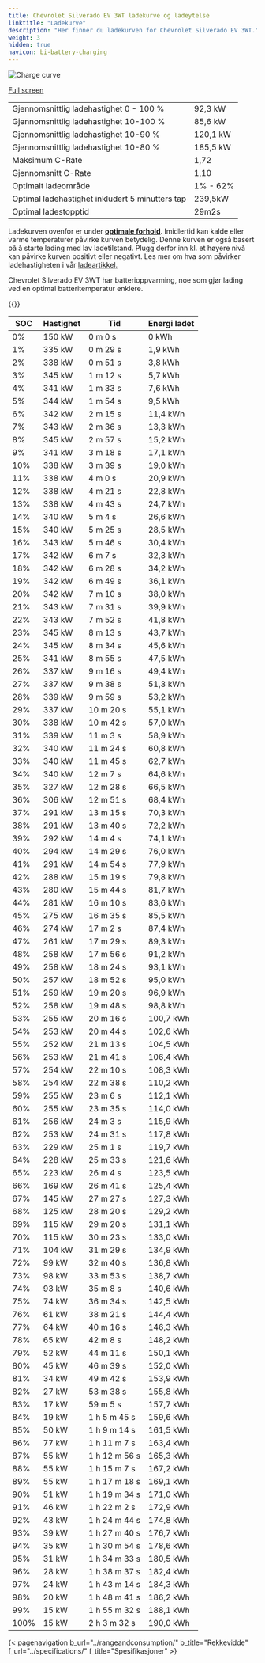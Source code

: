 ```yaml
---
title: Chevrolet Silverado EV 3WT ladekurve og ladeytelse
linktitle: "Ladekurve"
description: "Her finner du ladekurven for Chevrolet Silverado EV 3WT."
weight: 3
hidden: true
navicon: bi-battery-charging
---
```

<!-- markdownlint-disable MD033 -->
<img src="/images/models/chevrolet/silverado_ev/silverado_ev_3wt/chargingcurve.svg" alt="Charge curve" class="img-fluid">

[Full screen](/images/models/chevrolet/silverado_ev/silverado_ev_3wt/chargingcurve.svg)


<table class="table table-striped border">
<tbody>
<tr>
<td>Gjennomsnittlig ladehastighet 0 - 100 %</td><td>92,3 kW</td>
</tr>
<tr>
<td>Gjennomsnittlig ladehastighet 10-100 %</td><td>85,6 kW</td>
</tr>
<tr>
<td>Gjennomsnittlig ladehastighet 10-90 %</td><td>120,1 kW</td>
</tr>
<tr>
<td>Gjennomsnittlig ladehastighet 10-80 %</td><td>185,5 kW</td>
</tr>
<tr>
<td>Maksimum C-Rate</td><td>1,72</td>
</tr>
<tr>
<td>Gjennomsnitt C-Rate</td><td>1,10</td>
</tr>
<tr>
<td>Optimalt ladeområde</td><td>1% - 62%</td>
</tr>
<tr>
<td>Optimal ladehastighet inkludert 5 minutters tap</td><td>239,5kW</td>
</tr>
<tr>
<td>Optimal ladestopptid</td><td>29m2s</td>
</tr>
</tbody>
</table>


Ladekurven ovenfor er under **[optimale forhold](../../../../../technology/battery/charging/#temperatur)**. Imidlertid kan kalde eller varme temperaturer påvirke kurven betydelig. Denne kurven er også basert på å starte lading med lav ladetilstand. Plugg derfor inn kl. et høyere nivå kan påvirke kurven positivt eller negativt. Les mer om hva som påvirker ladehastigheten i vår [ladeartikkel.](../../../../../technology/battery/charging/)


Chevrolet Silverado EV 3WT har batterioppvarming, noe som gjør lading ved en optimal batteritemperatur enklere.


{{<evkxdisplayaddarticle />}}
<table class="table table-striped border">
<thead>
<tr><th>SOC</th><th>Hastighet</th><th>Tid</th><th>Energi ladet</th></tr>
</thead>
<tbody>
<tr>
<td>0%</td><td>150 kW</td><td> 0 m 0 s </td><td>0 kWh </td>
</tr>
<tr>
<td>1%</td><td>335 kW</td><td> 0 m 29 s </td><td>1,9 kWh </td>
</tr>
<tr>
<td>2%</td><td>338 kW</td><td> 0 m 51 s </td><td>3,8 kWh </td>
</tr>
<tr>
<td>3%</td><td>345 kW</td><td> 1 m 12 s </td><td>5,7 kWh </td>
</tr>
<tr>
<td>4%</td><td>341 kW</td><td> 1 m 33 s </td><td>7,6 kWh </td>
</tr>
<tr>
<td>5%</td><td>344 kW</td><td> 1 m 54 s </td><td>9,5 kWh </td>
</tr>
<tr>
<td>6%</td><td>342 kW</td><td> 2 m 15 s </td><td>11,4 kWh </td>
</tr>
<tr>
<td>7%</td><td>343 kW</td><td> 2 m 36 s </td><td>13,3 kWh </td>
</tr>
<tr>
<td>8%</td><td>345 kW</td><td> 2 m 57 s </td><td>15,2 kWh </td>
</tr>
<tr>
<td>9%</td><td>341 kW</td><td> 3 m 18 s </td><td>17,1 kWh </td>
</tr>
<tr>
<td>10%</td><td>338 kW</td><td> 3 m 39 s </td><td>19,0 kWh </td>
</tr>
<tr>
<td>11%</td><td>338 kW</td><td> 4 m 0 s </td><td>20,9 kWh </td>
</tr>
<tr>
<td>12%</td><td>338 kW</td><td> 4 m 21 s </td><td>22,8 kWh </td>
</tr>
<tr>
<td>13%</td><td>338 kW</td><td> 4 m 43 s </td><td>24,7 kWh </td>
</tr>
<tr>
<td>14%</td><td>340 kW</td><td> 5 m 4 s </td><td>26,6 kWh </td>
</tr>
<tr>
<td>15%</td><td>340 kW</td><td> 5 m 25 s </td><td>28,5 kWh </td>
</tr>
<tr>
<td>16%</td><td>343 kW</td><td> 5 m 46 s </td><td>30,4 kWh </td>
</tr>
<tr>
<td>17%</td><td>342 kW</td><td> 6 m 7 s </td><td>32,3 kWh </td>
</tr>
<tr>
<td>18%</td><td>342 kW</td><td> 6 m 28 s </td><td>34,2 kWh </td>
</tr>
<tr>
<td>19%</td><td>342 kW</td><td> 6 m 49 s </td><td>36,1 kWh </td>
</tr>
<tr>
<td>20%</td><td>342 kW</td><td> 7 m 10 s </td><td>38,0 kWh </td>
</tr>
<tr>
<td>21%</td><td>343 kW</td><td> 7 m 31 s </td><td>39,9 kWh </td>
</tr>
<tr>
<td>22%</td><td>343 kW</td><td> 7 m 52 s </td><td>41,8 kWh </td>
</tr>
<tr>
<td>23%</td><td>345 kW</td><td> 8 m 13 s </td><td>43,7 kWh </td>
</tr>
<tr>
<td>24%</td><td>345 kW</td><td> 8 m 34 s </td><td>45,6 kWh </td>
</tr>
<tr>
<td>25%</td><td>341 kW</td><td> 8 m 55 s </td><td>47,5 kWh </td>
</tr>
<tr>
<td>26%</td><td>337 kW</td><td> 9 m 16 s </td><td>49,4 kWh </td>
</tr>
<tr>
<td>27%</td><td>337 kW</td><td> 9 m 38 s </td><td>51,3 kWh </td>
</tr>
<tr>
<td>28%</td><td>339 kW</td><td> 9 m 59 s </td><td>53,2 kWh </td>
</tr>
<tr>
<td>29%</td><td>337 kW</td><td> 10 m 20 s </td><td>55,1 kWh </td>
</tr>
<tr>
<td>30%</td><td>338 kW</td><td> 10 m 42 s </td><td>57,0 kWh </td>
</tr>
<tr>
<td>31%</td><td>339 kW</td><td> 11 m 3 s </td><td>58,9 kWh </td>
</tr>
<tr>
<td>32%</td><td>340 kW</td><td> 11 m 24 s </td><td>60,8 kWh </td>
</tr>
<tr>
<td>33%</td><td>340 kW</td><td> 11 m 45 s </td><td>62,7 kWh </td>
</tr>
<tr>
<td>34%</td><td>340 kW</td><td> 12 m 7 s </td><td>64,6 kWh </td>
</tr>
<tr>
<td>35%</td><td>327 kW</td><td> 12 m 28 s </td><td>66,5 kWh </td>
</tr>
<tr>
<td>36%</td><td>306 kW</td><td> 12 m 51 s </td><td>68,4 kWh </td>
</tr>
<tr>
<td>37%</td><td>291 kW</td><td> 13 m 15 s </td><td>70,3 kWh </td>
</tr>
<tr>
<td>38%</td><td>291 kW</td><td> 13 m 40 s </td><td>72,2 kWh </td>
</tr>
<tr>
<td>39%</td><td>292 kW</td><td> 14 m 4 s </td><td>74,1 kWh </td>
</tr>
<tr>
<td>40%</td><td>294 kW</td><td> 14 m 29 s </td><td>76,0 kWh </td>
</tr>
<tr>
<td>41%</td><td>291 kW</td><td> 14 m 54 s </td><td>77,9 kWh </td>
</tr>
<tr>
<td>42%</td><td>288 kW</td><td> 15 m 19 s </td><td>79,8 kWh </td>
</tr>
<tr>
<td>43%</td><td>280 kW</td><td> 15 m 44 s </td><td>81,7 kWh </td>
</tr>
<tr>
<td>44%</td><td>281 kW</td><td> 16 m 10 s </td><td>83,6 kWh </td>
</tr>
<tr>
<td>45%</td><td>275 kW</td><td> 16 m 35 s </td><td>85,5 kWh </td>
</tr>
<tr>
<td>46%</td><td>274 kW</td><td> 17 m 2 s </td><td>87,4 kWh </td>
</tr>
<tr>
<td>47%</td><td>261 kW</td><td> 17 m 29 s </td><td>89,3 kWh </td>
</tr>
<tr>
<td>48%</td><td>258 kW</td><td> 17 m 56 s </td><td>91,2 kWh </td>
</tr>
<tr>
<td>49%</td><td>258 kW</td><td> 18 m 24 s </td><td>93,1 kWh </td>
</tr>
<tr>
<td>50%</td><td>257 kW</td><td> 18 m 52 s </td><td>95,0 kWh </td>
</tr>
<tr>
<td>51%</td><td>259 kW</td><td> 19 m 20 s </td><td>96,9 kWh </td>
</tr>
<tr>
<td>52%</td><td>258 kW</td><td> 19 m 48 s </td><td>98,8 kWh </td>
</tr>
<tr>
<td>53%</td><td>255 kW</td><td> 20 m 16 s </td><td>100,7 kWh </td>
</tr>
<tr>
<td>54%</td><td>253 kW</td><td> 20 m 44 s </td><td>102,6 kWh </td>
</tr>
<tr>
<td>55%</td><td>252 kW</td><td> 21 m 13 s </td><td>104,5 kWh </td>
</tr>
<tr>
<td>56%</td><td>253 kW</td><td> 21 m 41 s </td><td>106,4 kWh </td>
</tr>
<tr>
<td>57%</td><td>254 kW</td><td> 22 m 10 s </td><td>108,3 kWh </td>
</tr>
<tr>
<td>58%</td><td>254 kW</td><td> 22 m 38 s </td><td>110,2 kWh </td>
</tr>
<tr>
<td>59%</td><td>255 kW</td><td> 23 m 6 s </td><td>112,1 kWh </td>
</tr>
<tr>
<td>60%</td><td>255 kW</td><td> 23 m 35 s </td><td>114,0 kWh </td>
</tr>
<tr>
<td>61%</td><td>256 kW</td><td> 24 m 3 s </td><td>115,9 kWh </td>
</tr>
<tr>
<td>62%</td><td>253 kW</td><td> 24 m 31 s </td><td>117,8 kWh </td>
</tr>
<tr>
<td>63%</td><td>229 kW</td><td> 25 m 1 s </td><td>119,7 kWh </td>
</tr>
<tr>
<td>64%</td><td>228 kW</td><td> 25 m 33 s </td><td>121,6 kWh </td>
</tr>
<tr>
<td>65%</td><td>223 kW</td><td> 26 m 4 s </td><td>123,5 kWh </td>
</tr>
<tr>
<td>66%</td><td>169 kW</td><td> 26 m 41 s </td><td>125,4 kWh </td>
</tr>
<tr>
<td>67%</td><td>145 kW</td><td> 27 m 27 s </td><td>127,3 kWh </td>
</tr>
<tr>
<td>68%</td><td>125 kW</td><td> 28 m 20 s </td><td>129,2 kWh </td>
</tr>
<tr>
<td>69%</td><td>115 kW</td><td> 29 m 20 s </td><td>131,1 kWh </td>
</tr>
<tr>
<td>70%</td><td>115 kW</td><td> 30 m 23 s </td><td>133,0 kWh </td>
</tr>
<tr>
<td>71%</td><td>104 kW</td><td> 31 m 29 s </td><td>134,9 kWh </td>
</tr>
<tr>
<td>72%</td><td>99 kW</td><td> 32 m 40 s </td><td>136,8 kWh </td>
</tr>
<tr>
<td>73%</td><td>98 kW</td><td> 33 m 53 s </td><td>138,7 kWh </td>
</tr>
<tr>
<td>74%</td><td>93 kW</td><td> 35 m 8 s </td><td>140,6 kWh </td>
</tr>
<tr>
<td>75%</td><td>74 kW</td><td> 36 m 34 s </td><td>142,5 kWh </td>
</tr>
<tr>
<td>76%</td><td>61 kW</td><td> 38 m 21 s </td><td>144,4 kWh </td>
</tr>
<tr>
<td>77%</td><td>64 kW</td><td> 40 m 16 s </td><td>146,3 kWh </td>
</tr>
<tr>
<td>78%</td><td>65 kW</td><td> 42 m 8 s </td><td>148,2 kWh </td>
</tr>
<tr>
<td>79%</td><td>52 kW</td><td> 44 m 11 s </td><td>150,1 kWh </td>
</tr>
<tr>
<td>80%</td><td>45 kW</td><td> 46 m 39 s </td><td>152,0 kWh </td>
</tr>
<tr>
<td>81%</td><td>34 kW</td><td> 49 m 42 s </td><td>153,9 kWh </td>
</tr>
<tr>
<td>82%</td><td>27 kW</td><td> 53 m 38 s </td><td>155,8 kWh </td>
</tr>
<tr>
<td>83%</td><td>17 kW</td><td> 59 m 5 s </td><td>157,7 kWh </td>
</tr>
<tr>
<td>84%</td><td>19 kW</td><td>1 h 5 m 45 s </td><td>159,6 kWh </td>
</tr>
<tr>
<td>85%</td><td>50 kW</td><td>1 h 9 m 14 s </td><td>161,5 kWh </td>
</tr>
<tr>
<td>86%</td><td>77 kW</td><td>1 h 11 m 7 s </td><td>163,4 kWh </td>
</tr>
<tr>
<td>87%</td><td>55 kW</td><td>1 h 12 m 56 s </td><td>165,3 kWh </td>
</tr>
<tr>
<td>88%</td><td>55 kW</td><td>1 h 15 m 7 s </td><td>167,2 kWh </td>
</tr>
<tr>
<td>89%</td><td>55 kW</td><td>1 h 17 m 18 s </td><td>169,1 kWh </td>
</tr>
<tr>
<td>90%</td><td>51 kW</td><td>1 h 19 m 34 s </td><td>171,0 kWh </td>
</tr>
<tr>
<td>91%</td><td>46 kW</td><td>1 h 22 m 2 s </td><td>172,9 kWh </td>
</tr>
<tr>
<td>92%</td><td>43 kW</td><td>1 h 24 m 44 s </td><td>174,8 kWh </td>
</tr>
<tr>
<td>93%</td><td>39 kW</td><td>1 h 27 m 40 s </td><td>176,7 kWh </td>
</tr>
<tr>
<td>94%</td><td>35 kW</td><td>1 h 30 m 54 s </td><td>178,6 kWh </td>
</tr>
<tr>
<td>95%</td><td>31 kW</td><td>1 h 34 m 33 s </td><td>180,5 kWh </td>
</tr>
<tr>
<td>96%</td><td>28 kW</td><td>1 h 38 m 37 s </td><td>182,4 kWh </td>
</tr>
<tr>
<td>97%</td><td>24 kW</td><td>1 h 43 m 14 s </td><td>184,3 kWh </td>
</tr>
<tr>
<td>98%</td><td>20 kW</td><td>1 h 48 m 41 s </td><td>186,2 kWh </td>
</tr>
<tr>
<td>99%</td><td>15 kW</td><td>1 h 55 m 32 s </td><td>188,1 kWh </td>
</tr>
<tr>
<td>100%</td><td>15 kW</td><td>2 h 3 m 32 s </td><td>190,0 kWh </td>
</tr>
</tbody>
</table>


{< pagenavigation b_url="../rangeandconsumption/" b_title="Rekkevidde" f_url="../specifications/" f_title="Spesifikasjoner" >}
